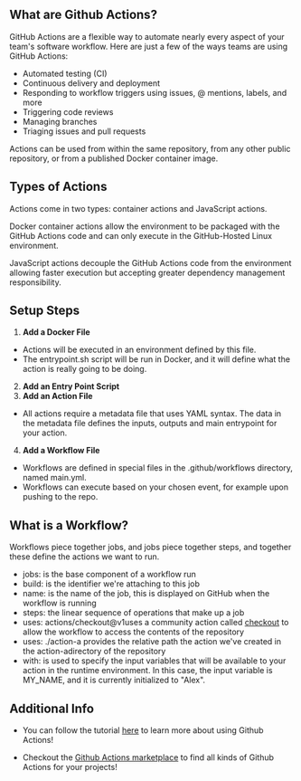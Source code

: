 
## What are Github Actions?

GitHub Actions are a flexible way to automate nearly every aspect of your team&#39;s software workflow. Here are just a few of the ways teams are using GitHub Actions:

- Automated testing (CI)
- Continuous delivery and deployment
- Responding to workflow triggers using issues, @ mentions, labels, and more
- Triggering code reviews
- Managing branches
- Triaging issues and pull requests

Actions can be used from within the same repository, from any other public repository, or from a published Docker container image.

## Types of Actions

Actions come in two types: container actions and JavaScript actions.

Docker container actions allow the environment to be packaged with the GitHub Actions code and can only execute in the GitHub-Hosted Linux environment.

JavaScript actions decouple the GitHub Actions code from the environment allowing faster execution but accepting greater dependency management responsibility.

## Setup Steps

1. **Add a Docker File**
* Actions will be executed in an environment defined by this file.
* The entrypoint.sh script will be run in Docker, and it will define what the action is really going to be doing.
2. **Add an Entry Point Script**
3. **Add an Action File**
* All actions require a metadata file that uses YAML syntax. The data in the metadata file defines the inputs, outputs and main entrypoint for your action.
4. **Add a Workflow File**
* Workflows are defined in special files in the .github/workflows directory, named main.yml.
* Workflows can execute based on your chosen event, for example upon pushing to the repo.

## What is a Workflow?

Workflows piece together jobs, and jobs piece together steps, and together these define the actions we want to run.

- jobs: is the base component of a workflow run
- build: is the identifier we&#39;re attaching to this job
- name: is the name of the job, this is displayed on GitHub when the workflow is running
- steps: the linear sequence of operations that make up a job
- uses: actions/checkout@v1uses a community action called [checkout](https://github.com/actions/checkout) to allow the workflow to access the contents of the repository
- uses: ./action-a provides the relative path the action we&#39;ve created in the action-adirectory of the repository
- with: is used to specify the input variables that will be available to your action in the runtime environment. In this case, the input variable is MY\_NAME, and it is currently initialized to &quot;Alex&quot;.
## Additional Info

-   You can follow the tutorial [here](https://lab.github.com/githubtraining/github-actions:-hello-world) to learn more about using Github Actions!

-   Checkout the [Github Actions marketplace](https://github.com/marketplace?type=actions) to find all kinds of Github Actions for your projects!
